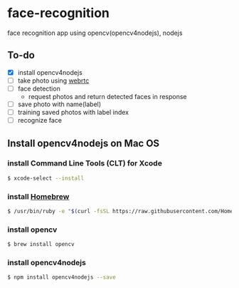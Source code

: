 # face-recognition
face recognition app using opencv(opencv4nodejs), nodejs

## To-do
- [x] install opencv4nodejs
- [ ] take photo using [webrtc](https://webrtc.org/start/)
- [ ] face detection
  + request photos and return detected faces in response
- [ ] save photo with name(label)
- [ ] training saved photos with label index
- [ ] recognize face

## Install opencv4nodejs on Mac OS

### install Command Line Tools (CLT) for Xcode
```bash
$ xcode-select --install
```

### install [Homebrew](https://brew.sh/)
```bash
$ /usr/bin/ruby -e "$(curl -fsSL https://raw.githubusercontent.com/Homebrew/install/master/install)"
```

### install opencv
```bash
$ brew install opencv
```

### install opencv4nodejs
```bash
$ npm install opencv4nodejs --save
```